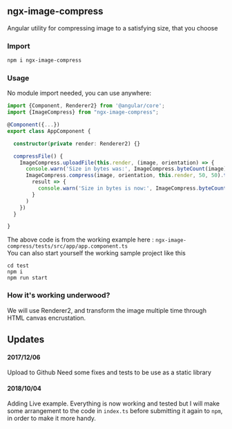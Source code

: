 ## ngx-image-compress

Angular utility for compressing image to a satisfying size, that you choose


### Import
```sh
npm i ngx-image-compress
```

### Usage

No module import needed, you can use anywhere:


```typescript
import {Component, Renderer2} from '@angular/core';
import {ImageCompress} from "ngx-image-compress";

@Component({...})
export class AppComponent {

  constructor(private render: Renderer2) {}

  compressFile() {
    ImageCompress.uploadFile(this.render, (image, orientation) => {
      console.warn('Size in bytes was:', ImageCompress.byteCount(image));
      ImageCompress.compress(image, orientation, this.render, 50, 50).then(
        result => {
          console.warn('Size in bytes is now:', ImageCompress.byteCount(result));
        }
      )
    })
  }

}
```

The above code is from the working example here : `ngx-image-compress/tests/src/app/app.component.ts`  
You can also start yourself the working sample project like this
```$xslt
cd test
npm i
npm run start
```


### How it's working underwood?

We will use Renderer2, and transform the image multiple time through HTML canvas encrustation.


## Updates

#### 2017/12/06

Upload to Github
Need some fixes and tests to be use as a static library


#### 2018/10/04

Adding Live example.
Everything is now working and tested but I will make some arrangement to the code in `index.ts` before submitting it again to `npm`, in order to make it more handy.